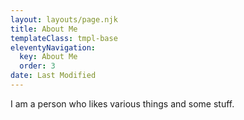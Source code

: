 ```yaml
---
layout: layouts/page.njk
title: About Me
templateClass: tmpl-base
eleventyNavigation:
  key: About Me
  order: 3
date: Last Modified
---
```


I am a person who likes various things and some stuff.
